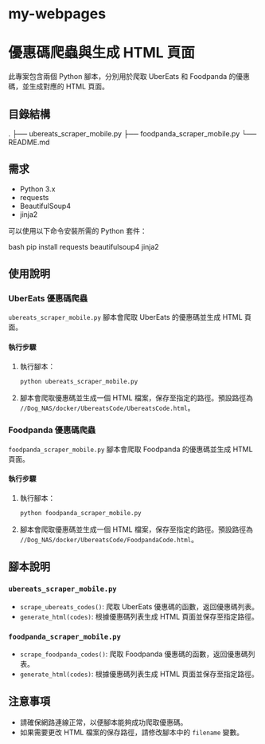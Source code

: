 # my-webpages
# 優惠碼爬蟲與生成 HTML 頁面

此專案包含兩個 Python 腳本，分別用於爬取 UberEats 和 Foodpanda 的優惠碼，並生成對應的 HTML 頁面。

## 目錄結構
.
├── ubereats_scraper_mobile.py
├── foodpanda_scraper_mobile.py
└── README.md
## 需求

- Python 3.x
- requests
- BeautifulSoup4
- jinja2

可以使用以下命令安裝所需的 Python 套件：

bash
pip install requests beautifulsoup4 jinja2
## 使用說明

### UberEats 優惠碼爬蟲

`ubereats_scraper_mobile.py` 腳本會爬取 UberEats 的優惠碼並生成 HTML 頁面。

#### 執行步驟

1. 執行腳本：

    ```bash
    python ubereats_scraper_mobile.py
    ```

2. 腳本會爬取優惠碼並生成一個 HTML 檔案，保存至指定的路徑。預設路徑為 `//Dog_NAS/docker/UbereatsCode/UbereatsCode.html`。

### Foodpanda 優惠碼爬蟲

`foodpanda_scraper_mobile.py` 腳本會爬取 Foodpanda 的優惠碼並生成 HTML 頁面。

#### 執行步驟

1. 執行腳本：

    ```bash
    python foodpanda_scraper_mobile.py
    ```

2. 腳本會爬取優惠碼並生成一個 HTML 檔案，保存至指定的路徑。預設路徑為 `//Dog_NAS/docker/UbereatsCode/FoodpandaCode.html`。

## 腳本說明

### `ubereats_scraper_mobile.py`

- `scrape_ubereats_codes()`: 爬取 UberEats 優惠碼的函數，返回優惠碼列表。
- `generate_html(codes)`: 根據優惠碼列表生成 HTML 頁面並保存至指定路徑。

### `foodpanda_scraper_mobile.py`

- `scrape_foodpanda_codes()`: 爬取 Foodpanda 優惠碼的函數，返回優惠碼列表。
- `generate_html(codes)`: 根據優惠碼列表生成 HTML 頁面並保存至指定路徑。

## 注意事項

- 請確保網路連線正常，以便腳本能夠成功爬取優惠碼。
- 如果需要更改 HTML 檔案的保存路徑，請修改腳本中的 `filename` 變數。
